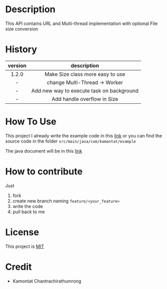 # Description
This API contains URL and Multi-thread implementation with optional File size conversion

# History
| version|description|
|:------:|:---------:|
| 1.2.0 | Make Size class more easy to use |
| - | change Multi-Thread -> Worker |
| - | Add new way to execute task on background |
| - | Add handle overflow in Size |

# How To Use
This project I already write the example code in this [link](https://github.com/kamontat/Utilities/tree/master/src/main/java/com/kamontat/example) or you can find the source code in the folder `src/main/java/com/kamontat/example`

The java document will be in this [link](https://kamontat.github.io/Utilities/)

# How to contribute
Just 
1. fork 
2. create new branch naming `feature/<your_feature>`
3. write the code
4. pull back to me

# License
This project is [MIT](https://github.com/kamontat/Utilities/blob/master/LICENSE)

# Credit
- Kamontat Chantrachirathumrong
